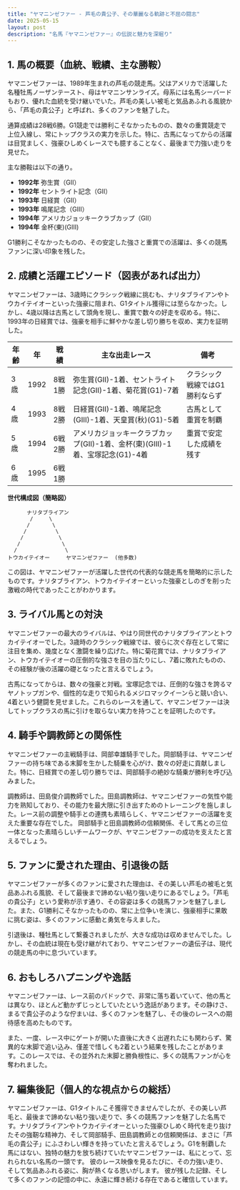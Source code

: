 ```yaml
---
title: "ヤマニンゼファー - 芦毛の貴公子、その華麗なる軌跡と不屈の闘志"
date: 2025-05-15
layout: post
description: "名馬『ヤマニンゼファー』の伝説と魅力を深堀り"
---
```


## 1. 馬の概要（血統、戦績、主な勝鞍）

ヤマニンゼファーは、1989年生まれの芦毛の競走馬。父はアメリカで活躍した名種牡馬ノーザンテースト、母はヤマニンサンライズ。母系には名馬シーバードもおり、優れた血統を受け継いでいた。芦毛の美しい被毛と気品あふれる風貌から、「芦毛の貴公子」と呼ばれ、多くのファンを魅了した。

通算成績は28戦6勝。G1競走では勝利こそなかったものの、数々の重賞競走で上位入線し、常にトップクラスの実力を示した。特に、古馬になってからの活躍は目覚ましく、強豪ひしめくレースでも臆することなく、最後まで力強い走りを見せた。

主な勝鞍は以下の通り。

* **1992年**  弥生賞（GII）
* **1992年**  セントライト記念（GII）
* **1993年**  日経賞（GII）
* **1993年**  鳴尾記念（GIII）
* **1994年**  アメリカジョッキークラブカップ（GII）
* **1994年**  金杯(東)(GIII)

G1勝利こそなかったものの、その安定した強さと重賞での活躍は、多くの競馬ファンに深い印象を残した。


## 2. 成績と活躍エピソード（図表があれば出力）

ヤマニンゼファーは、3歳時にクラシック戦線に挑むも、ナリタブライアンやトウカイテイオーといった強豪に阻まれ、G1タイトル獲得には至らなかった。しかし、4歳以降は古馬として頭角を現し、重賞で数々の好走を収める。特に、1993年の日経賞では、強豪を相手に鮮やかな差し切り勝ちを収め、実力を証明した。

| 年齢 | 年 | 戦績 | 主な出走レース | 備考 |
|---|---|---|---|---|
| 3歳 | 1992 | 8戦1勝 | 弥生賞(GII)-1着、セントライト記念(GII)-1着、菊花賞(G1)-7着 | クラシック戦線ではG1勝利ならず |
| 4歳 | 1993 | 8戦2勝 | 日経賞(GII)-1着、鳴尾記念(GIII)-1着、天皇賞(秋)(G1)-5着 | 古馬として重賞を制覇 |
| 5歳 | 1994 | 6戦2勝 | アメリカジョッキークラブカップ(GII)-1着、金杯(東)(GIII)-1着、宝塚記念(G1)-4着 | 重賞で安定した成績を残す |
| 6歳 | 1995 | 6戦1勝 |  |  |


**世代構成図（簡略図）**

```
      ナリタブライアン
       /     \
      /       \
     /         \
    /           \
   /             \
  /               \
トウカイテイオー     ヤマニンゼファー  (他多数)
```

この図は、ヤマニンゼファーが活躍した世代の代表的な競走馬を簡略的に示したものです。ナリタブライアン、トウカイテイオーといった強豪としのぎを削った激戦の時代であったことがわかります。


## 3. ライバル馬との対決

ヤマニンゼファーの最大のライバルは、やはり同世代のナリタブライアンとトウカイテイオーでした。3歳時のクラシック戦線では、彼らに次ぐ存在として常に注目を集め、幾度となく激闘を繰り広げた。特に菊花賞では、ナリタブライアン、トウカイテイオーの圧倒的な強さを目の当たりにし、7着に敗れたものの、その経験が後の活躍の礎となったと言えるでしょう。

古馬になってからは、数々の強豪と対戦。宝塚記念では、圧倒的な強さを誇るマヤノトップガンや、個性的な走りで知られるメジロマックイーンらと競い合い、4着という健闘を見せました。これらのレースを通して、ヤマニンゼファーは決してトップクラスの馬に引けを取らない実力を持つことを証明したのです。


## 4. 騎手や調教師との関係性

ヤマニンゼファーの主戦騎手は、岡部幸雄騎手でした。岡部騎手は、ヤマニンゼファーの持ち味である末脚を生かした騎乗を心がけ、数々の好走に貢献しました。特に、日経賞での差し切り勝ちでは、岡部騎手の絶妙な騎乗が勝利を呼び込みました。

調教師は、田島俊介調教師でした。田島調教師は、ヤマニンゼファーの気性や能力を熟知しており、その能力を最大限に引き出すためのトレーニングを施しました。レース前の調整や騎手との連携も素晴らしく、ヤマニンゼファーの活躍を支えた重要な存在でした。  岡部騎手と田島調教師の信頼関係、そして馬との三位一体となった素晴らしいチームワークが、ヤマニンゼファーの成功を支えたと言えるでしょう。


## 5. ファンに愛された理由、引退後の話

ヤマニンゼファーが多くのファンに愛された理由は、その美しい芦毛の被毛と気品あふれる風貌、そして最後まで諦めない粘り強い走りにあるでしょう。「芦毛の貴公子」という愛称が示す通り、その容姿は多くの競馬ファンを魅了しました。また、G1勝利こそなかったものの、常に上位争いを演じ、強豪相手に果敢に挑む姿は、多くのファンに感動と勇気を与えました。

引退後は、種牡馬として繋養されましたが、大きな成功は収めませんでした。しかし、その血統は現在も受け継がれており、ヤマニンゼファーの遺伝子は、現代の競走馬の中に息づいています。


## 6. おもしろハプニングや逸話

ヤマニンゼファーは、レース前のパドックで、非常に落ち着いていて、他の馬とは異なり、ほとんど動かずじっとしていたという逸話があります。その静けさ、まるで貴公子のような佇まいは、多くのファンを魅了し、その後のレースへの期待感を高めたものです。

また、一度、レース中にゲートが開いた直後に大きく出遅れたにも関わらず、驚異的な末脚で追い込み、僅差で惜しくも2着という結果を残したことがあります。このレースでは、その並外れた末脚と勝負根性に、多くの競馬ファンが心を奪われました。


## 7. 編集後記（個人的な視点からの総括）

ヤマニンゼファーは、G1タイトルこそ獲得できませんでしたが、その美しい芦毛と、最後まで諦めない粘り強い走りで、多くの競馬ファンを魅了した名馬です。ナリタブライアンやトウカイテイオーといった強豪ひしめく時代を走り抜けたその強靭な精神力、そして岡部騎手、田島調教師との信頼関係は、まさに「芦毛の貴公子」にふさわしい輝きを持っていたと言えるでしょう。G1を制覇した馬にはない、独特の魅力を放ち続けていたヤマニンゼファーは、私にとって、忘れられない名馬の一頭です。  彼のレース映像を見るたびに、その力強い走り、そして気品あふれる姿に、胸が熱くなる思いがします。  彼が残した記録、そして多くのファンの記憶の中に、永遠に輝き続ける存在であると確信しています。
